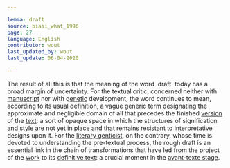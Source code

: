 ```yaml
---

lemma: draft
source: biasi_what_1996
page: 27
language: English
contributor: wout
last_updated_by: wout
last_update: 06-04-2020

---
```


The result of all this is that the meaning of the word 'draft' today has a broad margin of uncertainty. For the textual critic, concerned neither with [manuscript](manuscript.html) nor with [genetic](genesis.html) development, the word continues to mean, according to its usual definition, a vague generic term designating the approximate and negligible domain of all that precedes the finished [version](version.html) of the [text](text.html): a sort of opaque space in which the structures of signification and style are not yet in place and that remains resistant to interpretative designs upon it. For the [literary genticist](criticGenetic.html), on the contrary, whose time is devoted to understanding the pre-textual process, the rough draft is an essential link in the chain of transformations that have led from the project of the [work](work.html) to its [definitive text](textDefinitive.html): a crucial moment in the [avant-texte stage](avantTexteStage).
